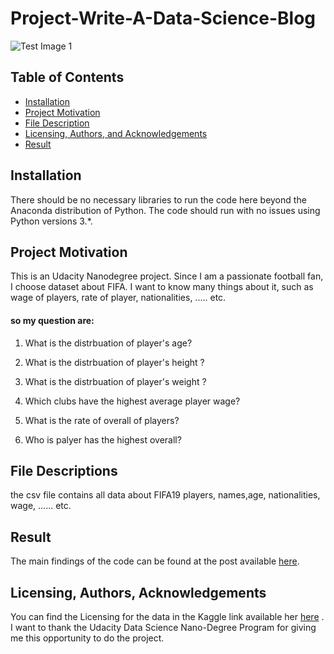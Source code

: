 # Project-Write-A-Data-Science-Blog

![Test Image 1](https://www.extra4games.com/wp-content/uploads/2019/01/medium_2018-10-25-9ce35c6ae2.jpg)


## Table of Contents
* [Installation](#Installation)
* [Project Motivation](#Project_Motivation)
* [File Description](#File_Description)
* [Licensing, Authors, and Acknowledgements](#Licensing,_Authors,_and_Acknowledgements)
* [Result](#Result)


## Installation <a name="Installation"></a>
There should be no necessary libraries to run the code here beyond the Anaconda distribution of Python. The code should run with no issues using Python versions 3.*.

## Project Motivation <a name="Project_Motivation"></a>
This is an Udacity Nanodegree project.
Since I am a passionate football fan, I choose dataset about FIFA. I want to know many things about it, such as wage of players, rate of player, nationalities, ..... etc.

#### so my question are:

1. What is the distrbuation of player's age?

2. What is the distrbuation of player's height ?

3. What is the distrbuation of player's weight ?

4. Which clubs have the highest average player wage?

5. What is the rate of overall of players?

6. Who is palyer has the highest overall?

## File Descriptions <a name="File_Description"></a>
the csv file contains all data about FIFA19 players, names,age, nationalities, wage, ...... etc.

## Result <a name="Result"></a>
The main findings of the code can be found at the post available [here](https://medium.com/@norah.mohammed.sa/data-science-blog-post-fifa-2019-dataset-analysis-305f91cab51d).

## Licensing, Authors, Acknowledgements<a name="licensing"></a>

You can find the Licensing for the data in the Kaggle link available her [here](https://www.kaggle.com/karangadiya/fifa19) . I want to thank the Udacity Data Science Nano-Degree Program for giving me this opportunity to do the project.


